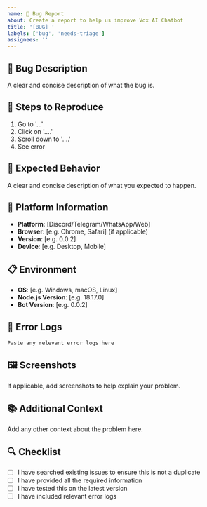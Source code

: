 ```yaml
---
name: 🐛 Bug Report
about: Create a report to help us improve Vox AI Chatbot
title: '[BUG] '
labels: ['bug', 'needs-triage']
assignees: ''
---
```


## 🐛 Bug Description
A clear and concise description of what the bug is.

## 🔄 Steps to Reproduce
1. Go to '...'
2. Click on '....'
3. Scroll down to '....'
4. See error

## 🎯 Expected Behavior
A clear and concise description of what you expected to happen.

## 📱 Platform Information
- **Platform**: [Discord/Telegram/WhatsApp/Web]
- **Browser**: [e.g. Chrome, Safari] (if applicable)
- **Version**: [e.g. 0.0.2]
- **Device**: [e.g. Desktop, Mobile]

## 📋 Environment
- **OS**: [e.g. Windows, macOS, Linux]
- **Node.js Version**: [e.g. 18.17.0]
- **Bot Version**: [e.g. 0.0.2]

## 📝 Error Logs
```
Paste any relevant error logs here
```

## 🖼️ Screenshots
If applicable, add screenshots to help explain your problem.

## 📚 Additional Context
Add any other context about the problem here.

## 🔍 Checklist
- [ ] I have searched existing issues to ensure this is not a duplicate
- [ ] I have provided all the required information
- [ ] I have tested this on the latest version
- [ ] I have included relevant error logs

